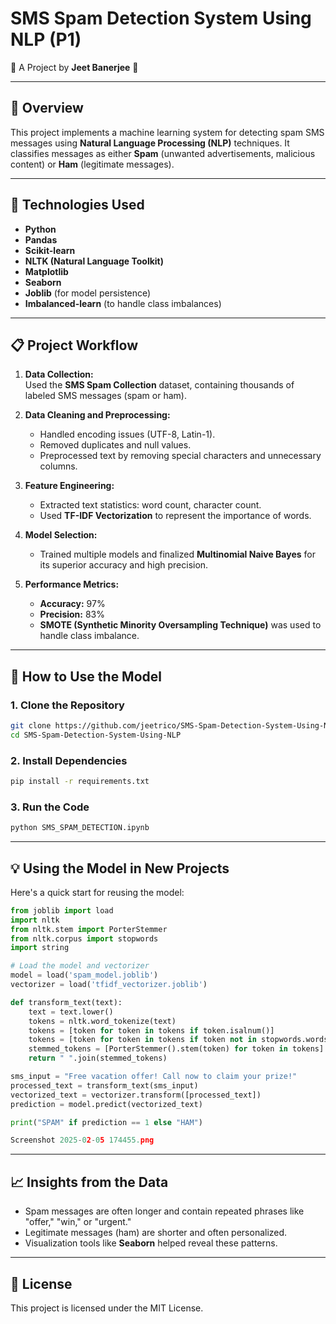 # **SMS Spam Detection System Using NLP (P1)**  
🚀 A Project by **Jeet Banerjee** 🚀

---

## **📖 Overview**  
This project implements a machine learning system for detecting spam SMS messages using **Natural Language Processing (NLP)** techniques. It classifies messages as either **Spam** (unwanted advertisements, malicious content) or **Ham** (legitimate messages).

---

## **🔧 Technologies Used**  
- **Python**  
- **Pandas**  
- **Scikit-learn**  
- **NLTK (Natural Language Toolkit)**  
- **Matplotlib**  
- **Seaborn**  
- **Joblib** (for model persistence)  
- **Imbalanced-learn** (to handle class imbalances)

---

## **📋 Project Workflow**  
1. **Data Collection:**  
   Used the **SMS Spam Collection** dataset, containing thousands of labeled SMS messages (spam or ham).  
   
2. **Data Cleaning and Preprocessing:**  
   - Handled encoding issues (UTF-8, Latin-1).  
   - Removed duplicates and null values.  
   - Preprocessed text by removing special characters and unnecessary columns.

3. **Feature Engineering:**  
   - Extracted text statistics: word count, character count.  
   - Used **TF-IDF Vectorization** to represent the importance of words.  

4. **Model Selection:**  
   - Trained multiple models and finalized **Multinomial Naive Bayes** for its superior accuracy and high precision.  

5. **Performance Metrics:**  
   - **Accuracy:** 97%  
   - **Precision:** 83%  
   - **SMOTE (Synthetic Minority Oversampling Technique)** was used to handle class imbalance.

---

## **🚀 How to Use the Model**  

### **1. Clone the Repository**  
```bash
git clone https://github.com/jeetrico/SMS-Spam-Detection-System-Using-NLP.git
cd SMS-Spam-Detection-System-Using-NLP
```

### **2. Install Dependencies**  
```bash
pip install -r requirements.txt
```

### **3. Run the Code**  
```bash
python SMS_SPAM_DETECTION.ipynb
```

---

## **💡 Using the Model in New Projects**  
Here's a quick start for reusing the model:  

```python
from joblib import load
import nltk
from nltk.stem import PorterStemmer
from nltk.corpus import stopwords
import string

# Load the model and vectorizer
model = load('spam_model.joblib')
vectorizer = load('tfidf_vectorizer.joblib')

def transform_text(text):
    text = text.lower()
    tokens = nltk.word_tokenize(text)
    tokens = [token for token in tokens if token.isalnum()]
    tokens = [token for token in tokens if token not in stopwords.words('english')]
    stemmed_tokens = [PorterStemmer().stem(token) for token in tokens]
    return " ".join(stemmed_tokens)

sms_input = "Free vacation offer! Call now to claim your prize!"
processed_text = transform_text(sms_input)
vectorized_text = vectorizer.transform([processed_text])
prediction = model.predict(vectorized_text)

print("SPAM" if prediction == 1 else "HAM")

Screenshot 2025-02-05 174455.png
```

---

## **📈 Insights from the Data**  
- Spam messages are often longer and contain repeated phrases like "offer," "win," or "urgent."  
- Legitimate messages (ham) are shorter and often personalized.  
- Visualization tools like **Seaborn** helped reveal these patterns.

---

## **🔐 License**  
This project is licensed under the MIT License.  
